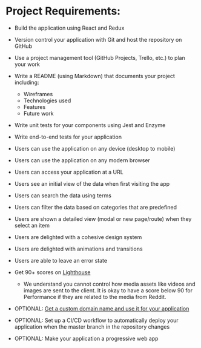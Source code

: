 # Project Requirements:

- Build the application using React and Redux
- Version control your application with Git and host the repository on GitHub
- Use a project management tool (GitHub Projects, Trello, etc.) to plan your work
- Write a README (using Markdown) that documents your project including:
    - Wireframes
    - Technologies used
    - Features
    - Future work
- Write unit tests for your components using Jest and Enzyme
- Write end-to-end tests for your application
- Users can use the application on any device (desktop to mobile)
- Users can use the application on any modern browser
- Users can access your application at a URL
- Users see an initial view of the data when first visiting the app
- Users can search the data using terms
- Users can filter the data based on categories that are predefined
- Users are shown a detailed view (modal or new page/route) when they select an item
- Users are delighted with a cohesive design system
- Users are delighted with animations and transitions
- Users are able to leave an error state
- Get 90+ scores on [Lighthouse](https://web.dev/measure/)
    - We understand you cannot control how media assets like videos and images are sent to the client. It is okay to have a score below 90 for Performance if they are related to the media from Reddit.

- OPTIONAL: [Get a custom domain name and use it for your application](https://www.codecademy.com/courses/make-a-website/lessons/setting-up-your-domain/)
- OPTIONAL: Set up a CI/CD workflow to automatically deploy your application when the master branch in the repository changes
- OPTIONAL: Make your application a progressive web app